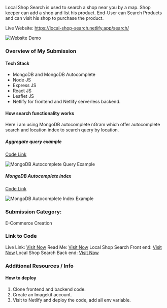 Local Shop Search is used to search a shop near you by a map.
Shop keeper can add a shop and list his product.
End-User can Search Products and can visit his shop to purchase the product.

Live Website: https://local-shop-search.netlify.app/search/


![Website Demo](https://dev-to-uploads.s3.amazonaws.com/uploads/articles/r3indfj9v6mto8nwjcko.png)

### Overview of My Submission

#### Tech Stack

- MongoDB and MongoDB Autocomplete
- Node JS
- Express JS
- React JS
- Leaflet JS
- Netlify for frontend and Netlify serverless backend.

#### How search functionality works
Here i am using MongoDB autocomplete nGram which offer autocomplete search and location index to search query by location.

##### Aggregate query example

[Code Link](https://github.com/NithinIBhandari1999/localshopsearch_client/blob/main/info/mongodbAggregateFunction.json)

![MongoDB Autocomplete Query Example](https://dev-to-uploads.s3.amazonaws.com/uploads/articles/00gpmpdqup15k9587mbn.png)

##### MongoDB Autocomplete index

[Code Link](https://github.com/NithinIBhandari1999/localshopsearch_client/blob/main/info/mongodbSearchIndex.json)

![MongoDB Autocomplete Index Example](https://dev-to-uploads.s3.amazonaws.com/uploads/articles/e1rph770xlkp03mr1zm2.png)

### Submission Category:

E-Commerce Creation

### Link to Code

Live Link: [Visit Now](https://local-shop-search.netlify.app/search/)
Read Me: [Visit Now](https://github.com/NithinIBhandari1999/localshopsearch_client/blob/main/README.md)
Local Shop Search Front end: [Visit Now](https://github.com/NithinIBhandari1999/localshopsearch_client)
Local Shop Search Back end: [Visit Now](https://github.com/NithinIBhandari1999/localshopsearch_api)

### Additional Resources / Info

#### How to deploy
1. Clone frontend and backend code.
2. Create an Imagekit account.
3. Visit to Netlify and deploy the code, add all env variable.
